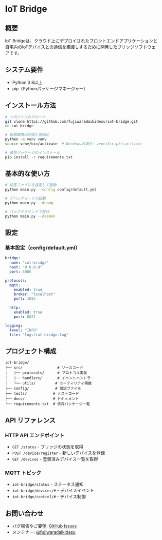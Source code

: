 # IoT Bridge

## 概要
IoT Bridgeは、クラウド上にデプロイされたフロントエンドアプリケーションと自宅内のIoTデバイスとの通信を橋渡しするために開発したブリッジソフトウェアです。

## システム要件
- Python 3.8以上
- pip（Pythonパッケージマネージャー）

## インストール方法

```bash
# リポジトリのクローン
git clone https://github.com/fujiwaradaikidesu/iot-bridge.git
cd iot-bridge

# 仮想環境の作成と有効化
python -m venv venv
source venv/bin/activate  # Windowsの場合: venv\Scripts\activate

# 依存パッケージのインストール
pip install -r requirements.txt
```

## 基本的な使い方

```bash
# 設定ファイルを指定して起動
python main.py --config config/default.yml

# デバッグモードで起動
python main.py --debug

# バックグラウンドで実行
python main.py --daemon
```

## 設定

### 基本設定（config/default.yml）
```yaml
bridge:
  name: "iot-bridge"
  host: "0.0.0.0"
  port: 8080

protocols:
  mqtt:
    enabled: true
    broker: "localhost"
    port: 1883
    
  http:
    enabled: true
    port: 8081

logging:
  level: "INFO"
  file: "logs/iot-bridge.log"
```

## プロジェクト構成
```
iot-bridge/
├── src/                # ソースコード
│   ├── protocols/      # プロトコル実装
│   ├── handlers/       # イベントハンドラー
│   └── utils/         # ユーティリティ関数
├── config/            # 設定ファイル
├── tests/            # テストコード
├── docs/             # ドキュメント
└── requirements.txt  # 依存パッケージ一覧
```

## API リファレンス

### HTTP API エンドポイント
- `GET /status` - ブリッジの状態を取得
- `POST /device/register` - 新しいデバイスを登録
- `GET /devices` - 登録済みデバイス一覧を取得

### MQTT トピック
- `iot-bridge/status` - ステータス通知
- `iot-bridge/devices/#` - デバイスイベント
- `iot-bridge/control/#` - デバイス制御


## お問い合わせ
- バグ報告やご要望: [GitHub Issues](https://github.com/fujiwaradaikidesu/iot-bridge/issues)
- メンテナー: [@fujiwaradaikidesu](https://github.com/fujiwaradaikidesu)
